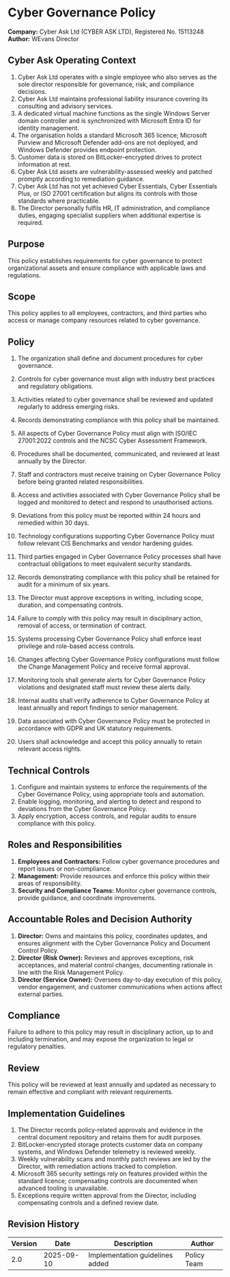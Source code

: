 # Cyber Governance Policy

**Company:** Cyber Ask Ltd (CYBER ASK LTD), Registered No. 15113248  
**Author:** WEvans Director

## Cyber Ask Operating Context

1. Cyber Ask Ltd operates with a single employee who also serves as the sole director responsible for governance, risk, and compliance decisions.
2. Cyber Ask Ltd maintains professional liability insurance covering its consulting and advisory services.
3. A dedicated virtual machine functions as the single Windows Server domain controller and is synchronized with Microsoft Entra ID for identity management.
4. The organisation holds a standard Microsoft 365 licence; Microsoft Purview and Microsoft Defender add-ons are not deployed, and Windows Defender provides endpoint protection.
5. Customer data is stored on BitLocker-encrypted drives to protect information at rest.
6. Cyber Ask Ltd assets are vulnerability-assessed weekly and patched promptly according to remediation guidance.
7. Cyber Ask Ltd has not yet achieved Cyber Essentials, Cyber Essentials Plus, or ISO 27001 certification but aligns its controls with those standards where practicable.
8. The Director personally fulfils HR, IT administration, and compliance duties, engaging specialist suppliers when additional expertise is required.



## Purpose

This policy establishes requirements for cyber governance to protect organizational assets and ensure compliance with applicable laws and regulations.

## Scope

This policy applies to all employees, contractors, and third parties who access or manage company resources related to cyber governance.

## Policy
1. The organization shall define and document procedures for cyber governance.
2. Controls for cyber governance must align with industry best practices and regulatory obligations.
3. Activities related to cyber governance shall be reviewed and updated regularly to address emerging risks.
4. Records demonstrating compliance with this policy shall be maintained.

1. All aspects of Cyber Governance Policy must align with ISO/IEC 27001:2022 controls and the NCSC Cyber Assessment Framework.
2. Procedures shall be documented, communicated, and reviewed at least annually by the Director.
3. Staff and contractors must receive training on Cyber Governance Policy before being granted related responsibilities.
4. Access and activities associated with Cyber Governance Policy shall be logged and monitored to detect and respond to unauthorised actions.
5. Deviations from this policy must be reported within 24 hours and remedied within 30 days.
6. Technology configurations supporting Cyber Governance Policy must follow relevant CIS Benchmarks and vendor hardening guides.
7. Third parties engaged in Cyber Governance Policy processes shall have contractual obligations to meet equivalent security standards.
8. Records demonstrating compliance with this policy shall be retained for audit for a minimum of six years.
9. The Director must approve exceptions in writing, including scope, duration, and compensating controls.
10. Failure to comply with this policy may result in disciplinary action, removal of access, or termination of contract.

1. Systems processing Cyber Governance Policy shall enforce least privilege and role-based access controls.
2. Changes affecting Cyber Governance Policy configurations must follow the Change Management Policy and receive formal approval.
3. Monitoring tools shall generate alerts for Cyber Governance Policy violations and designated staff must review these alerts daily.
4. Internal audits shall verify adherence to Cyber Governance Policy at least annually and report findings to senior management.
5. Data associated with Cyber Governance Policy must be protected in accordance with GDPR and UK statutory requirements.
6. Users shall acknowledge and accept this policy annually to retain relevant access rights.

## Technical Controls

1. Configure and maintain systems to enforce the requirements of the Cyber Governance Policy, using appropriate tools and automation.
2. Enable logging, monitoring, and alerting to detect and respond to deviations from the Cyber Governance Policy.
3. Apply encryption, access controls, and regular audits to ensure compliance with this policy.

## Roles and Responsibilities

1. **Employees and Contractors:** Follow cyber governance procedures and report issues or non-compliance.
2. **Management:** Provide resources and enforce this policy within their areas of responsibility.
3. **Security and Compliance Teams:** Monitor cyber governance controls, provide guidance, and coordinate improvements.

## Accountable Roles and Decision Authority

1. **Director:** Owns and maintains this policy, coordinates updates, and ensures alignment with the Cyber Governance Policy and Document Control Policy.
2. **Director (Risk Owner):** Reviews and approves exceptions, risk acceptances, and material control changes, documenting rationale in line with the Risk Management Policy.
3. **Director (Service Owner):** Oversees day-to-day execution of this policy, vendor engagement, and customer communications when actions affect external parties.


## Compliance

Failure to adhere to this policy may result in disciplinary action, up to and including termination, and may expose the organization to legal or regulatory penalties.

## Review

This policy will be reviewed at least annually and updated as necessary to remain effective and compliant with relevant requirements.

## Implementation Guidelines
1. The Director records policy-related approvals and evidence in the central document repository and retains them for audit purposes.
2. BitLocker-encrypted storage protects customer data on company systems, and Windows Defender telemetry is reviewed weekly.
3. Weekly vulnerability scans and monthly patch reviews are led by the Director, with remediation actions tracked to completion.
4. Microsoft 365 security settings rely on features provided within the standard licence; compensating controls are documented when advanced tooling is unavailable.
5. Exceptions require written approval from the Director, including compensating controls and a defined review date.


## Revision History

| Version | Date | Description | Author |
| ------- | ---------- | ----------------------- | ------ |
| 2.0     | 2025-09-10 | Implementation guidelines added | Policy Team |
